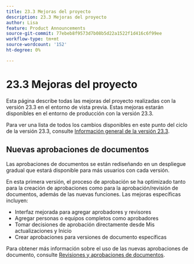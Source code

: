 ```yaml
---
title: 23.3 Mejoras del proyecto
description: 23.3 Mejoras del proyecto
author: Lisa
feature: Product Announcements
source-git-commit: 77ebeb8f9573d7b08b5d22a1522f1d416c6f99ee
workflow-type: tm+mt
source-wordcount: '152'
ht-degree: 0%

---
```


# 23.3 Mejoras del proyecto

Esta página describe todas las mejoras del proyecto realizadas con la versión 23.3 en el entorno de vista previa. Estas mejoras estarán disponibles en el entorno de producción con la versión 23.3.

Para ver una lista de todos los cambios disponibles en este punto del ciclo de la versión 23.3, consulte [Información general de la versión 23.3](/help/quicksilver/product-announcements/product-releases/23.3-release-activity/23-3-release-overview.md).

## Nuevas aprobaciones de documentos

Las aprobaciones de documentos se están rediseñando en un despliegue gradual que estará disponible para más usuarios con cada versión.

En esta primera versión, el proceso de aprobación se ha optimizado tanto para la creación de aprobaciones como para la aprobación/revisión de documentos, además de las nuevas funciones. Las mejoras específicas incluyen:

* Interfaz mejorada para agregar aprobadores y revisores
* Agregar personas o equipos completos como aprobadores
* Tomar decisiones de aprobación directamente desde Mis actualizaciones y Inicio
* Crear aprobaciones para versiones de documento específicas

Para obtener más información sobre el uso de las nuevas aprobaciones de documento, consulte [Revisiones y aprobaciones de documentos](https://experienceleague.adobe.com/docs/workfront/using/review-and-approve-work/document-reviews-and-approvals/document-reviews-and-approvals.html?lang=en).
